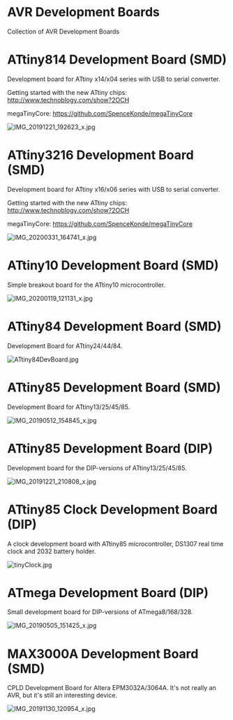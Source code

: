 # AVR Development Boards
Collection of AVR Development Boards

# ATtiny814 Development Board (SMD)
Development board for ATtiny x14/x04 series with USB to serial converter.

Getting started with the new ATtiny chips: http://www.technoblogy.com/show?2OCH

megaTinyCore: https://github.com/SpenceKonde/megaTinyCore

![IMG_20191221_192623_x.jpg](//image.easyeda.com/pullimage/eMLt2WkMxSGxbHDbiItUHpYSA7RA7Lz7rFaOP3yF.jpeg)

# ATtiny3216 Development Board (SMD)
Development board for ATtiny x16/x06 series with USB to serial converter.

Getting started with the new ATtiny chips: http://www.technoblogy.com/show?2OCH

megaTinyCore: https://github.com/SpenceKonde/megaTinyCore

![IMG_20200331_164741_x.jpg](//image.easyeda.com/pullimage/7tM9ioPeKiZ6gWvDBtPoJUbdGFymfoHjVxmAQx5u.jpeg)

# ATtiny10 Development Board (SMD)
Simple breakout board for the ATtiny10 microcontroller.

![IMG_20200119_121131_x.jpg](//image.easyeda.com/pullimage/plzbaCf0izGM1QhwX9xXQdVOD9aSNMAV5c9psvol.jpeg)

# ATtiny84 Development Board (SMD)
Development Board for ATtiny24/44/84.

![ATtiny84DevBoard.jpg](//image.easyeda.com/pullimage/dYhlA6RD8vgMbVSMyjiosSHWv3lCuxYitYxhFzLT.jpeg)

# ATtiny85 Development Board (SMD)
Development Board for ATtiny13/25/45/85.

![IMG_20190512_154845_x.jpg](//image.easyeda.com/pullimage/0jDhIm20Hj4dxYzBMbcauT5W42L3Q068rihv3C6h.jpeg)

# ATtiny85 Development Board (DIP)
Development board for the DIP-versions of ATtiny13/25/45/85.

![IMG_20191221_210808_x.jpg](//image.easyeda.com/pullimage/IMlJenH4G4vrMmIs7vTdgmTulBkd3qIiJ58iOt7u.jpeg)

# ATtiny85 Clock Development Board (DIP)
A clock development board with ATtiny85 microcontroller, DS1307 real time clock and 2032 battery holder.

![tinyClock.jpg](//image.easyeda.com/pullimage/5TZPmomiZbJ1CLlnPErfvR5VKZUykLlwujFFiXkp.jpeg)

# ATmega Development Board (DIP)
Small development board for DIP-versions of ATmega8/168/328.

![IMG_20190505_151425_x.jpg](//image.easyeda.com/pullimage/kPlVgVFMQgCVpiti7WnvrXzLxvJx2bXjzCaszrEC.jpeg)

# MAX3000A Development Board (SMD)
CPLD Development Board for Altera EPM3032A/3064A. It's not really an AVR, but it's still an interesting device.

![IMG_20191130_120954_x.jpg](//image.easyeda.com/pullimage/ENvQy2Xlyw8XvDfcCaVzfJ8sYPETRPhXdT5e2VRd.jpeg)
